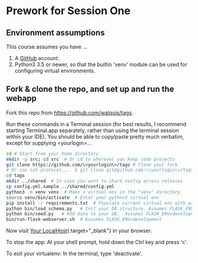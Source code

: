 # Prework for Session One

## Environment assumptions
This course assumes you have ...
1. A [GitHub](https://github.com) account.
1. Python3 3.5 or newer, so that the builtin 'venv' module can be used for configuring virtual environments.

## Fork & clone the repo, and set up and run the webapp

Fork this repo from https://github.com/walquis/tags.

Run these commands in a Terminal session (for best results, I recommend starting Terminal.app separately, rather than using the terminal session within your IDE).  You should be able to copy/paste pretty much verbatim, except for supplying \<yourlogin\>...
```bash
cd # Start from your home directory
mkdir -p src; cd src  # Or cd to wherever you keep code projects
git clone https://github.com/\<yourlogin\>/tags # Clone your fork
# Or use ssh protocol...  $ git clone git@github.com:\<yourlogin\>/tags
cd tags
mkdir ../shared  # In case you want to share config across releases
cp config.yml.sample ../shared/config.yml
python3 -m venv venv  # Make a virtual env in the "venv" directory
source venv/bin/activate  # Enter your python3 virtual env
pip install -r requirements.txt  # Populate current virtual env with packages
python bin/load_schema.py   # Init your DB structure. Assumes FLASK_ENV=development
python bin/seed.py   # Add data to your DB.  Assumes FLASK_ENV=development
bin/run-flask-webserver.sh  # Assumes FLASK_ENV=development
```
Now visit [Your LocalHost](http://localhost:5000){:target="_blank"} in your browser.

To stop the app: At your shell prompt, hold down the Ctrl key and press 'c'.

To exit your virtualenv: In the terminal, type 'deactivate'.

